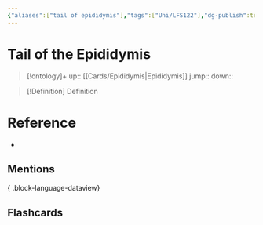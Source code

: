 ```yaml
---
{"aliases":["tail of epididymis"],"tags":["Uni/LFS122"],"dg-publish":true,"permalink":"/cards/tail-of-the-epididymis/","dgPassFrontmatter":true}
---
```


# Tail of the Epididymis

> [!ontology]+
> up:: [[Cards/Epididymis\|Epididymis]]
> jump:: 
> down:: 

> [!Definition] Definition

# Reference

- 

## Mentions


{ .block-language-dataview}

## Flashcards